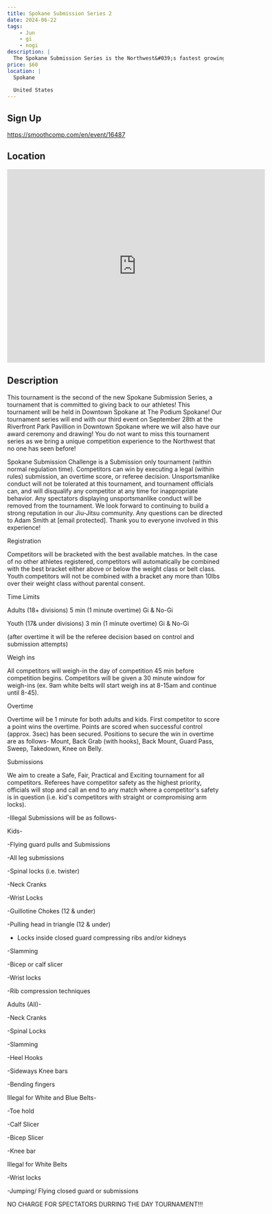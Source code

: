 ```yaml
---
title: Spokane Submission Series 2
date: 2024-06-22
tags:
    - Jun
    - gi 
    - nogi 
description: |
  The Spokane Submission Series is the Northwest&#039;s fastest growing Jiu-Jitsu tournament! Our Gi and No-Gi tournament is submission based and has a great reputation
price: $60
location: |
  Spokane
  
  United States
---
```

## Sign Up
https://smoothcomp.com/en/event/16487

## Location
<iframe src="https://www.google.com/maps/embed?pb=!1m18!1m12!1m3!1d12345.6789!2d-117.4203697!3d47.6668020!2m3!1f0!2f0!3f0!3m2!1i1024!2i768!4f13.1!3m3!1m2!1s0x0%3A0x0!2z47.6668020!5e0!3m2!1sen!2sus!4v1234567890" width="600" height="450" style="border:0;" allowfullscreen="" loading="lazy"></iframe>

## Description
This tournament is the second of the new Spokane Submission Series, a tournament that is committed to giving back to our athletes! This tournament will be held in Downtown Spokane at The Podium Spokane! Our tournament series will end with our third event on September 28th at the Riverfront Park Pavillion in Downtown Spokane where we will also have our award ceremony and drawing! You do not want to miss this tournament series as we bring a unique competition experience to the Northwest that no one has seen before!


Spokane Submission Challenge is a Submission only tournament (within normal regulation time). Competitors can win by executing a legal (within rules) submission, an overtime score, or referee decision. Unsportsmanlike conduct will not be tolerated at this tournament, and tournament officials can, and will disqualify any competitor at any time for inappropriate behavior. Any spectators displaying unsportsmanlike conduct will be removed from the tournament. We look forward to continuing to build a strong reputation in our Jiu-Jitsu community. Any questions can be directed to Adam Smith at [email protected]. Thank you to everyone involved in this experience!  


Registration


Competitors will be bracketed with the best available matches. In the case of no other athletes registered, competitors will automatically be combined with the best bracket either above or below the weight class or belt class. Youth competitors will not be combined with a bracket any more than 10lbs over their weight class without parental consent.


Time Limits


Adults (18+ divisions) 5 min (1 minute overtime) Gi & No-Gi


Youth (17& under divisions) 3 min (1 minute overtime) Gi & No-Gi


(after overtime it will be the referee decision based on control and submission attempts) 


Weigh ins


All competitors will weigh-in the day of competition 45 min before competition begins. Competitors will be given a 30 minute window for weigh-ins (ex. 9am white belts will start weigh ins at 8-15am and continue until 8-45).


Overtime


Overtime will be 1 minute for both adults and kids. First competitor to score a point wins the overtime. Points are scored when successful control (approx. 3sec) has been secured. Positions to secure the win in overtime are as follows- Mount, Back Grab (with hooks), Back Mount, Guard Pass, Sweep, Takedown, Knee on Belly.


Submissions


We aim to create a Safe, Fair, Practical and Exciting tournament for all competitors. Referees have competitor safety as the highest priority, officials will stop and call an end to any match where a competitor's safety is in question (i.e. kid's competitors with straight or compromising arm locks).


-Illegal Submissions will be as follows-


Kids- 


-Flying guard pulls and Submissions


-All leg submissions


-Spinal locks (i.e. twister)


-Neck Cranks


-Wrist Locks


-Guillotine Chokes (12 & under)


-Pulling head in triangle (12 & under)


- Locks inside closed guard compressing ribs and/or kidneys


-Slamming  


-Bicep or calf slicer


-Wrist locks


-Rib compression techniques


Adults (All)-


-Neck Cranks


-Spinal Locks


-Slamming


-Heel Hooks


-Sideways Knee bars


-Bending fingers


Illegal for White and Blue Belts-


-Toe hold


-Calf Slicer


-Bicep Slicer


-Knee bar


Illegal for White Belts


-Wrist locks 


-Jumping/ Flying closed guard or submissions


NO CHARGE FOR SPECTATORS DURRING THE DAY TOURNAMENT!!!